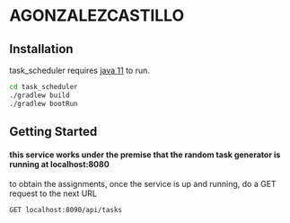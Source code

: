 # AGONZALEZCASTILLO

## Installation

task_scheduler requires [java 11](https://www.oracle.com/java/technologies/javase-jdk11-downloads.html) to run.

```sh
cd task_scheduler
./gradlew build
./gradlew bootRun 
```
## Getting Started
#### this service works under the premise that the random task generator is running at localhost:8080

to obtain the assignments, once the service is up and running, do a GET request to the next URL
```sh
GET localhost:8090/api/tasks
```
